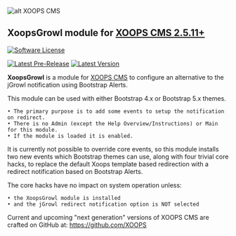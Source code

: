 ![alt XOOPS CMS](https://xoops.org/images/logoXoops4GithubRepository.png)
## XoopsGrowl module for [XOOPS CMS 2.5.11+](https://xoops.org)
[![Software License](https://img.shields.io/badge/license-GPL-brightgreen.svg?style=flat)](https://www.gnu.org/licenses/gpl-2.0.html)

[![Latest Pre-Release](https://img.shields.io/github/tag/DejaDingo/xoopsgrowl.svg?style=flat)](https://github.com/DejaDingo/xoopsgrowl/tags/)
[![Latest Version](https://img.shields.io/github/release/DejaDingo/xoopsgrowl.svg?style=flat)](https://github.com/DejaDingo/xoopsgrowl/releases/)

**XoopsGrowl** is a module for [XOOPS CMS](https://xoops.org) to configure an alternative to the jGrowl notification using Bootstrap Alerts.

This module can be used with either Bootstrap 4.x or Bootstrap 5.x themes.

	• The primary purpose is to add some events to setup the notification on redirect.
	• There is no Admin (except the Help Overview/Instructions) or Main for this module.
	• If the module is loaded it is enabled.

It is currently not possible to override core events, so this module installs two new events which
Bootstrap themes can use, along with four trivial core hacks,
to replace the default Xoops template based redirection with a redirect notification
based on Bootstrap Alerts.

The core hacks have no impact on system operation unless:

	• the XoopsGrowl module is installed
	• and the jGrowl redirect notification option is NOT selected

Current and upcoming "next generation" versions of XOOPS CMS are crafted on GitHub at: https://github.com/XOOPS
